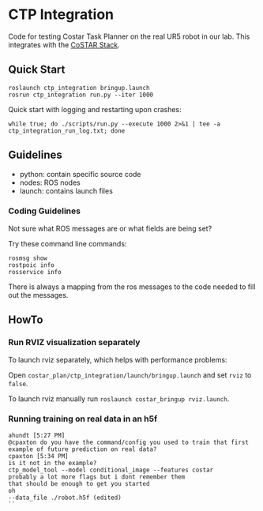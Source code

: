 # CTP Integration

Code for testing Costar Task Planner on the real UR5 robot in our lab. This integrates with the [CoSTAR Stack](https://github.com/cpaxton/costar_stack).

## Quick Start

```
roslaunch ctp_integration bringup.launch
rosrun ctp_integration run.py --iter 1000
```

Quick start with logging and restarting upon crashes:
```
while true; do ./scripts/run.py --execute 1000 2>&1 | tee -a ctp_integration_run_log.txt; done
```

## Guidelines

  - python: contain specific source code
  - nodes: ROS nodes
  - launch: contains launch files


### Coding Guidelines

Not sure what ROS messages are or what fields are being set?

Try these command line commands:

```
rosmsg show 
rostpoic info
rosservice info
```

There is always a mapping from the ros messages to the code needed to fill out the messages.


## HowTo

### Run RVIZ visualization separately

To launch rviz separately, which helps with performance problems:

Open `costar_plan/ctp_integration/launch/bringup.launch` and set `rviz` to `false`.

To launch rviz manually run `roslaunch costar_bringup rviz.launch`.

### Running training on real data in an h5f
```
ahundt [5:27 PM]
@cpaxton do you have the command/config you used to train that first example of future prediction on real data?
cpaxton [5:34 PM]
is it not in the example?
ctp_model_tool --model conditional_image --features costar
probably a lot more flags but i dont remember them
that should be enough to get you started
oh
--data_file ./robot.h5f (edited)
``